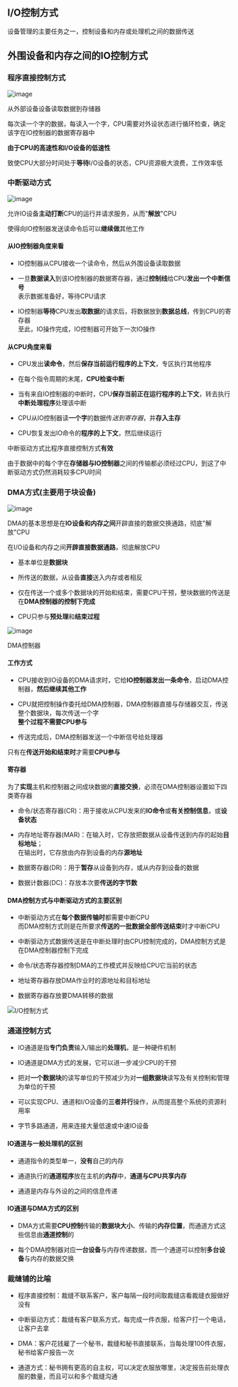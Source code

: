 ## I/O控制方式

设备管理的主要任务之一，控制设备和内存或处理机之间的数据传送

## 外围设备和内存之间的IO控制方式

### 程序直接控制方式

![image](https://github.com/YC-L/Postgraduate-examination/blob/Operating-System/imgs/Program-direct-control.png)

从外部设备设备读取数据到存储器

每次读一个字的数据，每读入一个字，CPU需要对外设状态进行循环检查，确定该字在IO控制器的数据寄存器中

**由于CPU的高速性和I/O设备的低速性**

致使CPU大部分时间处于**等待**I/O设备的状态，CPU资源极大浪费，工作效率低

### 中断驱动方式

![image](https://github.com/YC-L/Postgraduate-examination/blob/Operating-System/imgs/Interrupt-drive-mode.png)

允许IO设备**主动打断**CPU的运行并请求服务，从而"**解放**"CPU

使得向IO控制器发送读命令后可以**继续做**其他工作

#### 从IO控制器角度来看

- IO控制器从CPU接收一个读命令，然后从外围设备读取数据

- 一旦**数据读入**到该IO控制器的数据寄存器，通过**控制线**给CPU**发出一个中断信号**
</br>表示数据准备好，等待CPU请求

- IO控制器**等待**CPU发出**取数据**的请求后，将数据放到**数据总线**，传到CPU的寄存器
</br>至此，IO操作完成，IO控制器可开始下一次IO操作

#### 从CPU角度来看

- CPU发出**读命令**，然后**保存当前运行程序的上下文**，专区执行其他程序

- 在每个指令周期的末尾，**CPU检查中断**

- 当有来自IO控制器的中断时，CPU**保存当前正在运行程序的上下文**，转去执行**中断处理程序**处理该中断

- CPU从IO控制器读**一个字**的数据传*送到寄存器*，并**存入主存**

- CPU恢复发出IO命令的**程序的上下文**，然后继续运行

中断驱动方式比程序直接控制方式**有效**

由于数据中的每个字在**存储器与IO控制器**之间的传输都必须经过CPU，到这了中断驱动方式仍然消耗较多CPU时间

### DMA方式(主要用于块设备)

![image](https://github.com/YC-L/Postgraduate-examination/blob/Operating-System/imgs/DMA.png)

DMA的基本思想是在**IO设备和内存之间**开辟直接的数据交换通路，彻底"解放"CPU

在I/O设备和内存之间**开辟直接数据通路**，彻底解放CPU

- 基本单位是**数据块**

- 所传送的数据，从设备**直接**送入内存或者相反

- 仅在传送一个或多个数据块的开始和结束，需要CPU干预，整块数据的传送是在**DMA控制器的控制下完成**

- CPU只参与**预处理**和**结束过程**

![image](https://github.com/YC-L/Postgraduate-examination/blob/Operating-System/imgs/DMA-controller-composition.png)

DMA控制器

#### 工作方式

- CPU接收到IO设备的DMA请求时，它给**IO控制器发出一条命令**，启动DMA控制器，**然后继续其他工作**

- CPU就把控制操作委托给DMA控制器，DMA控制器直接与存储器交互，传送整个数据块，每次传送一个字
</br>**整个过程不需要CPU参与**

- 传送完成后，DMA控制器发送一个中断信号给处理器

只有在**传送开始和结束时**才需要**CPU参与**

#### 寄存器

为了**实现**主机和控制器之间成块数据的**直接交换**，必须在DMA控制器设置如下四类寄存器

- 命令/状态寄存器(CR)：用于接收从CPU发来的**IO命令**或**有关控制信息**，或**设备状态**

- 内存地址寄存器(MAR)：在输入时，它存放把数据从设备传送到内存的起始**目标地址**；
</br>在输出时，它存放由内存到设备的内存**源地址**

- 数据寄存器(DR)：用于**暂存**从设备到内存，或从内存到设备的数据

- 数据计数器(DC)：存放本次要**传送的字节数**

#### DMA控制方式与中断驱动方式的主要区别

- 中断驱动方式在**每个数据传输时**都需要中断CPU
</br>而DMA控制方式则是在所要求**传送的一批数据全部传送结束**时才中断CPU

- 中断驱动方式数据传送是在中断处理时由CPU控制完成的，DMA控制方式是在DMA控制器控制下完成

- 命令/状态寄存器控制DMA的工作模式并反映给CPU它当前的状态

- 地址寄存器存放DMA作业时的源地址和目标地址

- 数据寄存器存放要DMA转移的数据

![I/O控制方式](https://github.com/YC-L/Postgraduate-examination/blob/Operating-System/imgs/IO%E6%8E%A7%E5%88%B6%E6%96%B9%E5%BC%8F.png "I/O控制方式")

### 通道控制方式

- IO通道是指**专门负责**输入/输出的**处理机**，是一种硬件机制

- IO通道是DMA方式的发展，它可以进一步减少CPU的干预

- 把对**一个数据块**的读写单位的干预减少为对**一组数据块**读写及有关控制和管理为单位的干预

- 可以实现CPU、通道和I/O设备的**三者并行**操作，从而提高整个系统的资源利用率

- 字节多路通道，用来连接大量低速或中速IO设备

#### IO通道与一般处理机的区别

- 通道指令的类型单一，**没有**自己的内存

- 通道执行的**通道程序**放在主机的**内存**中，**通道与CPU共享内存**

- 通道是内存与外设的之间的信息传递

#### IO通道与DMA方式的区别

- DMA方式需要**CPU控制**传输的**数据块大小**、传输的**内存位置**，而通道方式这些信息由**通道控制**的

- 每个DMA控制器对应**一台设备**与内存传递数据，而一个通道可以控制**多台设备**与内存的数据交换

### 裁缝铺的比喻

- 程序直接控制：裁缝不联系客户，客户每隔一段时间取裁缝店看裁缝衣服做好没有

- 中断驱动方式：裁缝有客户联系方式，每完成一件衣服，给客户打一个电话，让客户去拿

- DMA：客户花钱雇了一个秘书，裁缝和秘书直接联系，当每处理100件衣服，秘书给客户报告一次

- 通道方式：秘书拥有更高的自主权，可以决定衣服放哪里，决定报告前处理衣服的数量，而且可以和多个裁缝沟通








